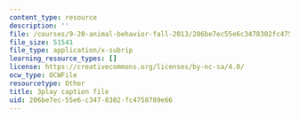 ```yaml
---
content_type: resource
description: ''
file: /courses/9-20-animal-behavior-fall-2013/206be7ec55e6c3478302fc4758789e66_472241.srt
file_size: 51541
file_type: application/x-subrip
learning_resource_types: []
license: https://creativecommons.org/licenses/by-nc-sa/4.0/
ocw_type: OCWFile
resourcetype: Other
title: 3play caption file
uid: 206be7ec-55e6-c347-8302-fc4758789e66
---
```

